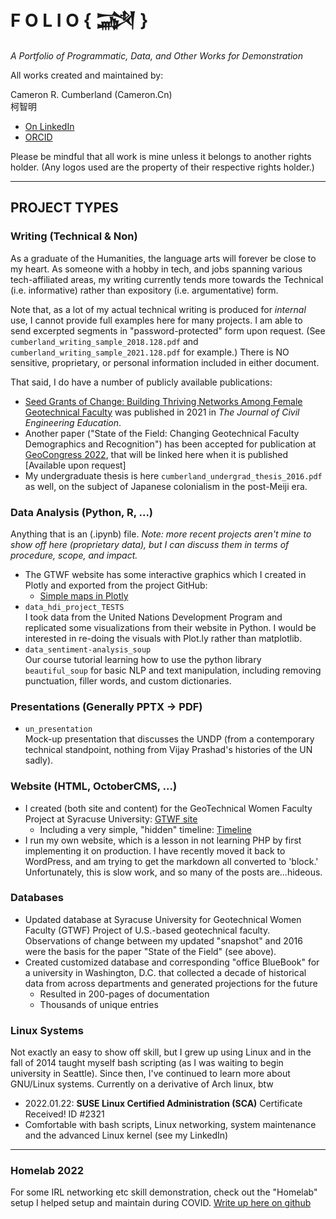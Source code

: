 # F O L I O   { &#74448; }
_A Portfolio of Programmatic, Data, and Other Works for Demonstration_

All works created and maintained by:

  Cameron R. Cumberland (Cameron.Cn) <br>
        &#26607;&#26234;&#26126;
        
 + [On LinkedIn](https://linkedin.com/in/crckzm)
 + [ORCID](https://orcid.org/0000-0003-2303-1347)


Please be mindful that all work is mine unless it belongs to another rights holder. (Any logos used are the property of their respective rights holder.)

---

## PROJECT TYPES

### Writing (Technical & Non)
As a graduate of the Humanities, the language arts will forever be close to my heart. As someone with a hobby in tech, and jobs spanning various tech-affiliated areas, my writing currently tends more towards the Technical (i.e. informative) rather than expository (i.e. argumentative) form.

Note that, as a lot of my actual technical writing is produced for _internal_ use, I cannot provide full examples here for many projects. I am able to send excerpted segments in "password-protected" form upon request. (See `cumberland_writing_sample_2018.128.pdf` and `cumberland_writing_sample_2021.128.pdf` for example.) There is NO sensitive, proprietary, or personal information included in either document.

That said, I do have a number of publicly available publications:
* [Seed Grants of Change: Building Thriving Networks Among Female Geotechnical Faculty](https://ascelibrary.org/doi/10.1061/%28ASCE%29EI.2643-9115.0000039) was published in 2021 in _The Journal of Civil Engineering Education_. 
* Another paper ("State of the Field: Changing Geotechnical Faculty Demographics and Recognition") has been accepted for publication at [GeoCongress 2022](https://www.geocongress.org/), that will be linked here when it is published [Available upon request]
* My undergraduate thesis is here `cumberland_undergrad_thesis_2016.pdf` as well, on the subject of Japanese colonialism in the post-Meiji era.

### Data Analysis (Python, R, ...)
Anything that is an (.ipynb) file. _Note: more recent projects aren't mine to show off here (proprietary data), but I can discuss them in terms of procedure, scope, and impact._
+ The GTWF website has some interactive graphics which I created in Plotly and exported from the project GitHub:
  + [Simple maps in Plotly](https://gtwf.syr.edu/seed-grant-round-2/2020-awardees/)
+ `data_hdi_project_TESTS`  
I took data from the United Nations Development Program and replicated some visualizations from their website in Python. I would be interested in re-doing the visuals with Plot.ly rather than matplotlib.
+ `data_sentiment-analysis_soup`  
Our course tutorial learning how to use the python library `beautiful_soup` for basic NLP and text manipulation, including removing punctuation, filler words, and custom dictionaries.

### Presentations (Generally PPTX -> PDF)
+ `un_presentation`  
Mock-up presentation that discusses the UNDP (from a contemporary technical standpoint, nothing from Vijay Prashad's histories of the UN sadly).

### Website (HTML, OctoberCMS, ...)
+ I created (both site and content) for the GeoTechnical Women Faculty Project at Syracuse University: [GTWF site](http://gtwf.syr.edu)
  + Including a very simple, "hidden" timeline: [Timeline](https://gtwf.syr.edu/about/)
+ I run my own website, which is a lesson in not learning PHP by first implementing it on production. I have recently moved it back to WordPress, and am trying to get the markdown all converted to 'block.' Unfortunately, this is slow work, and so many of the posts are...hideous.

### Databases
+ Updated database at Syracuse University for Geotechnical Women Faculty (GTWF) Project of U.S.-based geotechnical faculty. Observations of change between my updated "snapshot" and 2016 were the basis for the paper "State of the Field" (see above).
+ Created customized database and corresponding "office BlueBook" for a university in Washington, D.C. that collected a decade of historical data from across departments and generated projections for the future
    + Resulted in 200-pages of documentation
    + Thousands of unique entries


### Linux Systems
Not exactly an easy to show off skill, but I grew up using Linux and in the fall of 2014 taught myself bash scripting (as I was waiting to begin university in Seattle). Since then, I've continued to learn more about GNU/Linux systems. Currently on a derivative of Arch linux, btw

+ 2022.01.22: **SUSE Linux Certified Administration (SCA)** Certificate Received! ID #2321
+ Comfortable with bash scripts, Linux networking, system maintenance and the advanced Linux kernel (see my LinkedIn)

<hr>

### Homelab 2022
For some IRL networking etc skill demonstration, check out the "Homelab" setup I helped setup and maintain during COVID. [Write up here on github](https://github.com/Cameron-Cn/folio/blob/master/homelab/homelab_gh.md)
